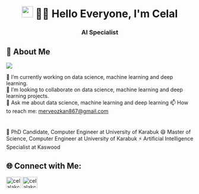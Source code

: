 

<h1 align="center"><img src="https://raw.githubusercontent.com/iampavangandhi/iampavangandhi/master/gifs/Hi.gif" width="30px"> 👨‍💻 Hello Everyone, I'm Celal</h1>
<h3 align="center">AI Specialist</h3>


## 💫 About Me
![](https://komarev.com/ghpvc/?username=MRV-1&style=flat-square)


🌱 I’m currently working on data science, machine learning and deep learning. <br>
👯 I’m looking to collaborate on data science, machine learning and deep learning projects. <br>
💬 Ask me about data science, machine learning and deep learning
📫 How to reach me: merveozkan867@gmail.com
 
 
<h1></h1>
🌱 PhD Candidate, Computer Engineer at University of Karabuk 
😄 Master of Science, Computer Engineer at University of Karabuk 
⚡ Artificial Intelligence Specialist at Kaswood

## 🌐 Connect with Me:
<p align="left">
<a href="https://linkedin.com/in/celalakcelik" target="blank"><img align="center" src="https://raw.githubusercontent.com/rahuldkjain/github-profile-readme-generator/master/src/images/icons/Social/linked-in-alt.svg" alt="celalakcelik" height="30" width="40" /></a>
<a href="https://kaggle.com/celalakcelik" target="blank"><img align="center" src="https://raw.githubusercontent.com/rahuldkjain/github-profile-readme-generator/master/src/images/icons/Social/kaggle.svg" alt="celalakcelik" height="30" width="40" /></a>
</p>

